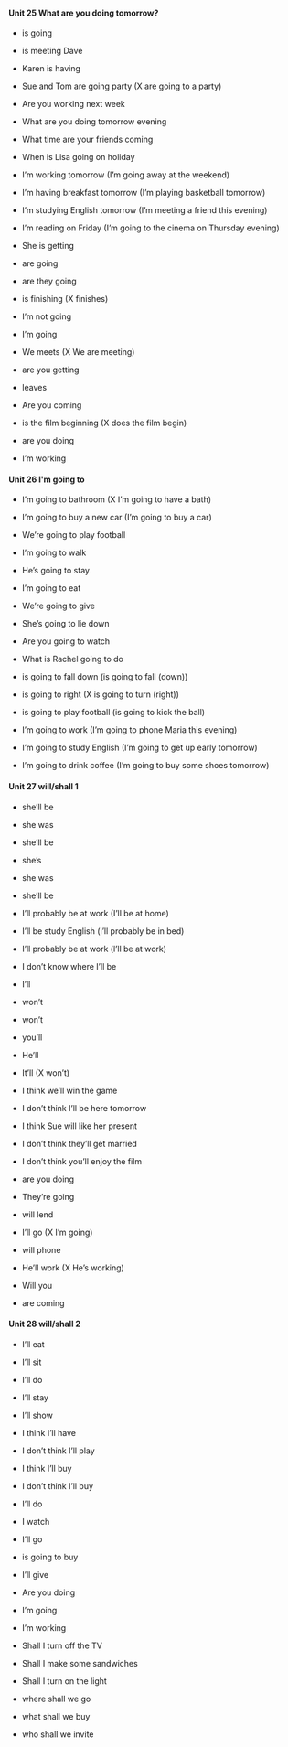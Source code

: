 #### Unit 25 What are you doing tomorrow?

- is going 
- is meeting Dave
- Karen is having
- Sue and Tom are going party (X are going to a party)

- Are you working next week
- What are you doing tomorrow evening
- What time are your friends coming
- When is Lisa going on holiday

- I’m working tomorrow (I’m going away at the weekend)
- I’m having breakfast tomorrow (I’m playing basketball tomorrow)
- I’m studying English tomorrow (I’m meeting a friend this evening)
- I’m reading on Friday (I’m going to the cinema on Thursday evening)

- She is getting
- are going
- are they going
- is finishing (X finishes)
- I’m not going
- I’m going
- We meets (X We are meeting)
- are you getting
- leaves
- Are you coming
- is the film beginning (X does the film begin)
- are you doing
- I’m working


#### Unit 26 I'm going to 

- I’m going to bathroom (X I’m going to have a bath)
- I’m going to buy a new car (I’m going to buy a car)
- We’re going to play football

- I’m going to walk
- He’s going to stay
- I’m going to eat
- We’re going to give
- She’s going to lie down
- Are you going to watch
- What is Rachel going to do

- is going to fall down (is going to fall (down))
- is going to right (X is going to turn (right))
- is going to play football (is going to kick the ball)

- I’m going to work (I’m going to phone Maria this evening)
- I’m going to study English (I’m going to get up early tomorrow)
- I’m going to drink coffee (I’m going to buy some shoes tomorrow)


#### Unit 27 will/shall 1

- she’ll be
- she was
- she’ll be
- she’s
- she was
- she’ll be

- I’ll probably be at work (I’ll be at home)
- I’ll be study English (l’ll probably be in bed)
- I’ll probably be at work (l’ll be at work)
- I don’t know where I’ll be

- I’ll 
- won’t
- won’t
- you’ll
- He’ll
- It’ll (X won’t)

- I think we’ll win the game
- I don’t think I’ll be here tomorrow
- I think Sue will like her present
- I don’t think they’ll get married
- I don’t think you’ll enjoy the film

- are you doing
- They’re going
- will lend
- I’ll go (X I’m going)
- will phone
- He’ll work (X He’s working)
- Will you
- are coming


#### Unit 28 will/shall 2

- I’ll eat
- I’ll sit
- I’ll do
- I’ll stay
- I’ll show

- I think I’ll have
- I don’t think I’ll play
- I think I’ll buy
- I don’t think I’ll buy

- I’ll do
- I watch
- I’ll go
- is going to buy
- I’ll give
- Are you doing
- I’m going
- I’m working

- Shall I turn off the TV
- Shall I make some sandwiches
- Shall I turn on the light

- where shall we go
- what shall we buy
- who shall we invite







